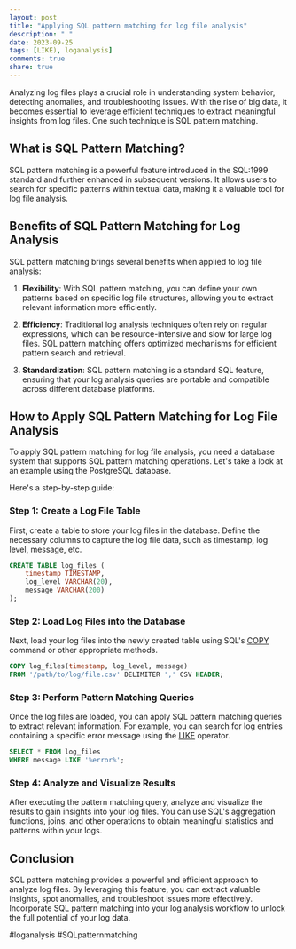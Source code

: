 ```yaml
---
layout: post
title: "Applying SQL pattern matching for log file analysis"
description: " "
date: 2023-09-25
tags: [LIKE), loganalysis]
comments: true
share: true
---
```


Analyzing log files plays a crucial role in understanding system behavior, detecting anomalies, and troubleshooting issues. With the rise of big data, it becomes essential to leverage efficient techniques to extract meaningful insights from log files. One such technique is SQL pattern matching.

## What is SQL Pattern Matching?

SQL pattern matching is a powerful feature introduced in the SQL:1999 standard and further enhanced in subsequent versions. It allows users to search for specific patterns within textual data, making it a valuable tool for log file analysis.

## Benefits of SQL Pattern Matching for Log Analysis

SQL pattern matching brings several benefits when applied to log file analysis:

1. **Flexibility**: With SQL pattern matching, you can define your own patterns based on specific log file structures, allowing you to extract relevant information more efficiently.

2. **Efficiency**: Traditional log analysis techniques often rely on regular expressions, which can be resource-intensive and slow for large log files. SQL pattern matching offers optimized mechanisms for efficient pattern search and retrieval.

3. **Standardization**: SQL pattern matching is a standard SQL feature, ensuring that your log analysis queries are portable and compatible across different database platforms.

## How to Apply SQL Pattern Matching for Log File Analysis

To apply SQL pattern matching for log file analysis, you need a database system that supports SQL pattern matching operations. Let's take a look at an example using the PostgreSQL database.

Here's a step-by-step guide:

### Step 1: Create a Log File Table

First, create a table to store your log files in the database. Define the necessary columns to capture the log file data, such as timestamp, log level, message, etc.

```sql
CREATE TABLE log_files (
    timestamp TIMESTAMP,
    log_level VARCHAR(20),
    message VARCHAR(200)
);
```

### Step 2: Load Log Files into the Database

Next, load your log files into the newly created table using SQL's [COPY](https://www.postgresql.org/docs/current/sql-copy.html) command or other appropriate methods.

```sql
COPY log_files(timestamp, log_level, message)
FROM '/path/to/log/file.csv' DELIMITER ',' CSV HEADER;
```

### Step 3: Perform Pattern Matching Queries

Once the log files are loaded, you can apply SQL pattern matching queries to extract relevant information. For example, you can search for log entries containing a specific error message using the [LIKE](https://www.postgresql.org/docs/current/functions-matching.html#LIKE) operator.

```sql
SELECT * FROM log_files
WHERE message LIKE '%error%';
```

### Step 4: Analyze and Visualize Results

After executing the pattern matching query, analyze and visualize the results to gain insights into your log files. You can use SQL's aggregation functions, joins, and other operations to obtain meaningful statistics and patterns within your logs.

## Conclusion

SQL pattern matching provides a powerful and efficient approach to analyze log files. By leveraging this feature, you can extract valuable insights, spot anomalies, and troubleshoot issues more effectively. Incorporate SQL pattern matching into your log analysis workflow to unlock the full potential of your log data.

#loganalysis #SQLpatternmatching